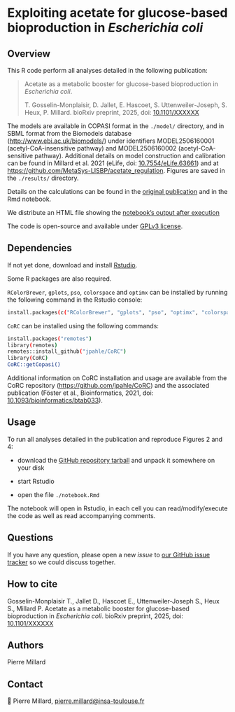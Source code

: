 # Exploiting acetate for glucose-based bioproduction in *Escherichia coli*

## Overview

This R code perform all analyses detailed in the following publication:

> Acetate as a metabolic booster for glucose-based bioproduction in *Escherichia coli*.
>
> T. Gosselin-Monplaisir, D. Jallet, E. Hascoet, S. Uttenweiler-Joseph, S. Heux, P. Millard. bioRxiv preprint, 2025, doi: [10.1101/XXXXXX](https://doi.org/10.1101/XXXXXX)

The models are available in COPASI format in the `./model/` directory, and in SBML format from the Biomodels database (http://www.ebi.ac.uk/biomodels/) under identifiers MODEL2506160001 (acetyl-CoA-insensitive pathway) and MODEL2506160002 (acetyl-CoA-sensitive pathway). Additional details on model construction and calibration can be found in Millard et al. 2021 (eLife, doi: [10.7554/eLife.63661](https://doi.org/10.7554/eLife.63661)) and at https://github.com/MetaSys-LISBP/acetate_regulation. Figures are saved in the `./results/` directory.

Details on the calculations can be found in the [original publication](https://doi.org/10.1101/XXXXXX) and in the Rmd notebook.

We distribute an HTML file showing the [notebook’s output after execution](https://htmlpreview.github.io/?https://github.com/MetaSys-LISBP/glucose_acetate_bioproduction/blob/main/html/notebook.html)

The code is open-source and available under [GPLv3 license](https://www.gnu.org/licenses/gpl-3.0.txt).

## Dependencies

If not yet done, download and install [Rstudio](https://posit.co/downloads/).

Some R packages are also required.

`RColorBrewer`, `gplots`, `pso`, `colorspace` and `optimx` can be installed
by running the following command in the Rstudio console:

```bash
install.packages(c("RColorBrewer", "gplots", "pso", "optimx", "colorspace"))
```

`CoRC` can be installed
using the following commands:

```bash
install.packages("remotes")
library(remotes)
remotes::install_github("jpahle/CoRC")
library(CoRC)
CoRC::getCopasi()
```

Additional information on CoRC installation and usage are available from the CoRC repository (https://github.com/jpahle/CoRC) and the associated publication (Föster et al., Bioinformatics, 2021, doi: [10.1093/bioinformatics/btab033](https://doi.org/10.1093/bioinformatics/btab033)).

## Usage

To run all analyses detailed in the publication and reproduce Figures 2 and 4:

- download the [GitHub repository tarball](https://github.com/pierremillard/glucose_acetate_bioproduction/archive/refs/heads/main.zip) and unpack it somewhere on your disk

- start Rstudio

- open the file `./notebook.Rmd`

The notebook will open in Rstudio, in each cell you can read/modify/execute the code as well as read accompanying comments.

## Questions
If you have any question, please open a new *issue*
to [our GitHub issue tracker](https://github.com/MetaSys-LISBP/glucose_acetate_bioproduction/issues) so we could discuss together. 

## How to cite
Gosselin-Monplaisir T., Jallet D., Hascoet E., Uttenweiler-Joseph S., Heux S.,  Millard P. Acetate as a metabolic booster for glucose-based bioproduction in *Escherichia coli*. bioRxiv preprint, 2025, doi: [10.1101/XXXXXX](https://doi.org/10.1101/XXXXXX)

## Authors
Pierre Millard

## Contact
:email: Pierre Millard, pierre.millard@insa-toulouse.fr
